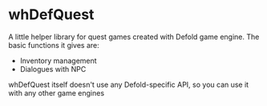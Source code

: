 # whDefQuest

A little helper library for quest games created with Defold game engine. The basic functions it gives are:

- Inventory management
- Dialogues with NPC

whDefQuest itself doesn't use any Defold-specific API, so you can use it with any other game engines